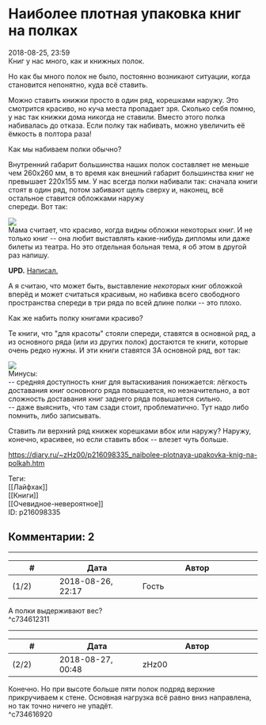 Наиболее плотная упаковка книг на полках
========================================

  
2018-08-25, 23:59  
 Книг у нас много, как и книжных полок.   
   
 Но как бы много полок не было, постоянно возникают ситуации, когда становится непонятно, куда всё ставить.   
   
 Можно ставить книжки просто в один ряд, корешками наружу. Это смотрится красиво, но куча места пропадает зря. Сколько себя помню, у нас так книжки дома никогда не ставили. Вместо этого полка набивалась до отказа. Если полку так набивать, можно увеличить её ёмкость в полтора раза!   
   
 Как мы набиваем полки обычно?   
   
 Внутренний габарит большинства наших полок составляет не меньше чем 260x260 мм, в то время как внешний габарит большинства книг не превышает 220x155 мм. У нас всегда полки набивали так: сначала книги стоят в один ряд, потом забивают щель сверху и, наконец, всё остальное ставится обложками наружу   
 спереди. Вот так:   
   
  ![](https://i.imgur.com/eYXIB6C.png)    
 Мама считает, что красиво, когда видны обложки некоторых книг. И не только книг -- она любит выставлять какие-нибудь дипломы или даже билеты из театра. Но это отдельная больная тема, я об этом в другой раз напишу.   
   
  **UPD.**   [Написал.](Мамин%20хлам%20и%20папин%20хлам)    
   
 А я считаю, что может быть, выставление  *некоторых*  книг обложкой вперёд и может считаться красивым, но набивка всего свободного пространства спереди в три ряда по всей длине полки -- это плохо.   
   
 Как же набить полку книгами красиво?   
   
 Те книги, что "для красоты" стояли спереди, ставятся в основной ряд, а из основного ряда (или из других полок) достаются те книги, которые очень редко нужны. И эти книги ставятся ЗА основной ряд, вот так:   
   
  ![](https://i.imgur.com/uAS7asx.png)    
 Минусы:   
 -- средняя доступность книг для вытаскивания понижается: лёгкость доставания книг основного ряда повышается, но незначительно, а вот сложность доставания книг заднего ряда повышается сильно.   
 -- даже выяснить, что там сзади стоит, проблематично. Тут надо либо помнить, либо записывать.   
   
 Ставить ли верхний ряд книжек корешками вбок или наружу? Наружу, конечно, красивее, но если ставить вбок -- влезет чуть больше.   
  
<https://diary.ru/~zHz00/p216098335_naibolee-plotnaya-upakovka-knig-na-polkah.htm>  
  
Теги:  
[[Лайфхак]]  
[[Книги]]  
[[Очевидное-невероятное]]  
ID: p216098335  


Комментарии: 2
--------------

  


---



|         #         |              Дата              |                     Автор                     |           ID           |
| --- | --- | --- | --- |
| (1/2) | 2018-08-26, 22:17 | Гость | c734612311 |

  
 А полки выдерживают вес?   
 ^c734612311

---



|         #         |              Дата              |                     Автор                     |           ID           |
| --- | --- | --- | --- |
| (2/2) | 2018-08-27, 00:48 | zHz00 | c734616920 |

  
 Конечно. Но при высоте больше пяти полок подряд верхние прикручиваем к стене. Основная нагрузка всё равно вниз направлена, но так точно ничего не упадёт.   
 ^c734616920